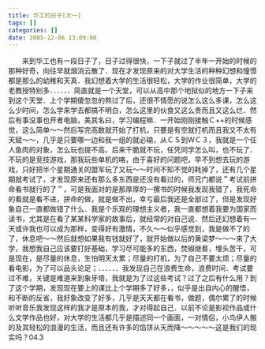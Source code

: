 ```yaml
---
title: 华工的日子[大一]
tags: []
categories: []
date: 2005-12-06 13:09:00 
---
```



&emsp;&emsp;来到华工也有一段日子了，日子过得很快，一下子就过了半年一开始的时候的那种好奇，向往早就烟消云散了．现在才发现原来的对大学生活的种种幻想和憧憬都是那么的幼稚和天真．我幻想着大学的生活很轻松，大学的作业很简单，大学的老教授特别多．．．．．．简直就是一个天堂，可以从高中那个地狱似的地方一下子来到这个天堂．上个学期傻忽忽的熬过了后，还很不情愿的说怎么这么多课，怎么这么少时间，怎么学来学去都搞不明白，怎么这里的伙食又这么贵而且又这么烂．然后有事没事也开者电脑，美其名曰，学习编程嘛．一开始刚刚接触Ｃ++的时候感觉，这么简单～～然后写完高数就开始了打机，只要是有空就打机而且我又不太有天赋～～，几乎是只要哪一边和我一组的就必输，从ＣＳ到ＷＣ３，我就是一个任人鱼肉的对象，怎么玩也提不高，后来干脆就不玩，任凭同学怎么叫，也不玩了．不玩的是竞技游戏，那我玩些单机的咯，由于喜好的问题吧，早不到想去玩的游戏，只好把半个星期通关的盟军玩了又玩～～时间不知不觉的耗掉了，还有几个星期就考试了，才发现原来还有那么多东西是还没有看过的，师兄门都说＂考试前拼命看书就行的了＂，可是我面对的是那厚厚的一摞书的时候我发现我错了，我死命的看就是看不进，拼命的做，就是做不出，幸亏最后我还是全部过了，但是发现好象自己一直都做错了什么．我是个乐观的理想主义者，我一直都想着我要为国家而读书，尤其是在看了某某科学家的故事后，就经常的对自己说．然后还幻想着有一天或许我也可以成为那样，变得好有激情，不久～～似乎感觉到，我是做不了的了，休息吧～～然后就想如果我有钱就好了，就开始做以后的黄梁梦～～～来了大学，我想我自己应该要打好基础，学习尽可能多的东西，焚椒继晷，埋头苦干，可是现在，是尽量的休息，生怕明天太累；尽量的打机，为了自己不要太烦；尽量的看电影，为了可以品头论足；．．．．．．我发现自己在浪费生命，浪费时间．考试要过不难，关键是难道来到象牙塔，我就是为了过这些考试？过了之后有什么用？到了这个学期，发现现在要上的课比上个学期多了好多，，似乎是出自内心的醒悟，和不断的反省，我好象改变了好多，几乎是天天都在看书，做题，偶尔累了的时候听听音乐我发现这样的我才是原本的我，才对得起自己．以前不论是影视作品或什么文学作品也好，对大学的生活都几乎是描述同一个画面，一对情侣，小鸟伊人搬的及其轻松的浪漫的生活，而且还有许多的馅饼从天而降～～～～～这是我们的现实吗？04.3
